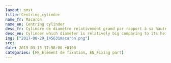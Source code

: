 ```yaml
---
layout: post
title: Centring_cylinder
name_fr: Macaron
name_en: Centring cylinder
desc_fr: Cylindre de diamètre relativement grand par rapport à sa hauteur, assurant en général un centrage. 
desc_en: Cylinder which diameter is relatively big comparing to its height, used to center parts
img: ["2017-08-29_145631macaron.png"]
src: 
date: 2019-03-15 17:58:00 +0100
categories: [FR_Elément de fixation, EN_Fixing part]
---
```

